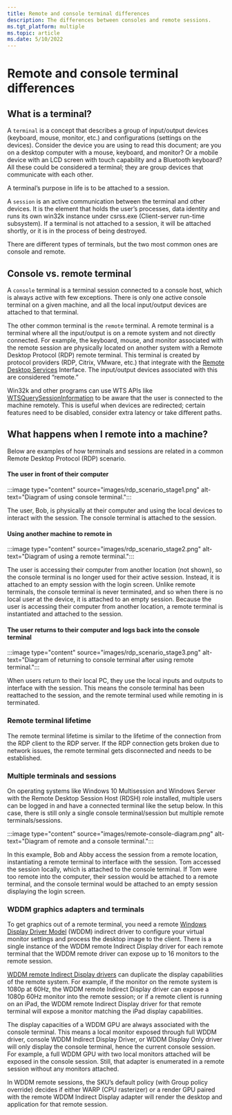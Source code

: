```yaml
---
title: Remote and console terminal differences
description: The differences between consoles and remote sessions.
ms.tgt_platform: multiple
ms.topic: article
ms.date: 5/10/2022
---
```


# Remote and console terminal differences

## What is a terminal?

A `terminal` is a concept that describes a group of input/output devices (keyboard, mouse, monitor, etc.) and configurations (settings on the devices). Consider the device you are using to read this document; are you on a desktop computer with a mouse, keyboard, and monitor? Or a mobile device with an LCD screen with touch capability and a Bluetooth keyboard? All these could be considered a terminal; they are group devices that communicate with each other.

A terminal’s purpose in life is to be attached to a session.

A `session` is an active communication between the terminal and other devices. It is the element that holds the user’s processes, data identity and runs its own win32k instance under csrss.exe (Client-server run-time subsystem).  If a terminal is not attached to a session, it will be attached shortly, or it is in the process of being destroyed.

There are different types of terminals, but the two most common ones are console and remote.

## Console vs. remote terminal

A `console` terminal is a terminal session connected to a console host, which is always active with few exceptions. There is only one active console terminal on a given machine, and all the local input/output devices are attached to that terminal.

The other common terminal is the `remote` terminal. A remote terminal is a terminal where all the input/output is on a remote system and not directly connected. For example, the keyboard, mouse, and monitor associated with the remote session are physically located on another system with a Remote Desktop Protocol (RDP) remote terminal. This terminal is created by protocol providers (RDP, Citrix, VMware, etc.) that integrate with the [Remote Desktop Services](/windows/win32/api/wtsprotocol/nf-wtsprotocol-iwrdsprotocolconnection-getusercredentials) Interface. The input/output devices associated with this are considered “remote.”

Win32k and other programs can use WTS APIs like [WTSQuerySessionInformation](/windows/win32/api/wtsapi32/nf-wtsapi32-wtsquerysessioninformationa) to be aware that the user is connected to the machine remotely. This is useful when devices are redirected; certain features need to be disabled, consider extra latency or take different paths.

## What happens when I remote into a machine?

Below are examples of how terminals and sessions are related in a common Remote Desktop Protocol (RDP) scenario.

#### The user in front of their computer

:::image type="content" source="images/rdp_scenario_stage1.png" alt-text="Diagram of using console terminal.":::

The user, Bob, is physically at their computer and using the local devices to interact with the session. The console terminal is attached to the session.

#### Using another machine to remote in

:::image type="content" source="images/rdp_scenario_stage2.png" alt-text="Diagram of using a remote terminal.":::

The user is accessing their computer from another location (not shown), so the console terminal is no longer used for their active session. Instead, it is attached to an empty session with the login screen. Unlike remote terminals, the console terminal is never terminated, and so when there is no local user at the device, it is attached to an empty session.
Because the user is accessing their computer from another location, a remote terminal is instantiated and attached to the session.

#### The user returns to their computer and logs back into the console terminal

:::image type="content" source="images/rdp_scenario_stage3.png" alt-text="Diagram of returning to console terminal after using remote terminal.":::

When users return to their local PC, they use the local inputs and outputs to interface with the session. This means the console terminal has been reattached to the session, and the remote terminal used while remoting in is terminated.

### Remote terminal lifetime

The remote terminal lifetime is similar to the lifetime of the connection from the RDP client to the RDP server. If the RDP connection gets broken due to network issues, the remote terminal gets disconnected and needs to be established.

### Multiple terminals and sessions

On operating systems like Windows 10 Multisession and Windows Server with the Remote Desktop Session Host (RDSH) role installed, multiple users can be logged in and have a connected terminal like the setup below. In this case, there is still only a single console terminal/session but multiple remote terminals/sessions.

:::image type="content" source="images/remote-console-diagram.png" alt-text="Diagram of remote and a console terminal.":::

In this example, Bob and Abby access the session from a remote location, instantiating a remote terminal to interface with the session. Tom accessed the session locally, which is attached to the console terminal. If Tom were too remote into the computer, their session would be attached to a remote terminal, and the console terminal would be attached to an empty session displaying the login screen.

### WDDM graphics adapters and terminals

To get graphics out of a remote terminal, you need a remote [Windows Display Driver Model](/windows-hardware/drivers/display/windows-vista-display-driver-model-design-guide) (WDDM) indirect driver to configure your virtual monitor settings and process the desktop image to the client. There is a single instance of the WDDM remote Indirect Display driver for each remote terminal that the WDDM remote driver can expose up to 16 monitors to the remote session.

[WDDM remote Indirect Display drivers](/windows-hardware/drivers/display/indirect-display-driver-model-overview) can duplicate the display capabilities of the remote system. For example, if the monitor on the remote system is 1080p at 60Hz, the WDDM remote Indirect Display driver can expose a 1080p 60Hz monitor into the remote session; or if a remote client is running on an iPad, the WDDM remote Indirect Display driver for that remote terminal will expose a monitor matching the iPad display capabilities.

The display capacities of a WDDM GPU are always associated with the console terminal. This means a local monitor exposed through full WDDM driver, console WDDM Indirect Display Driver, or WDDM Display Only driver will only display the console terminal, hence the current console session. For example, a full WDDM GPU with two local monitors attached will be exposed in the console session. Still, that adapter is enumerated in a remote session without any monitors attached.

In WDDM remote sessions, the SKU’s default policy (with Group policy override) decides if either WARP (CPU rasterizer) or a render GPU paired with the remote WDDM Indirect Display adapter will render the desktop and application for that remote session.